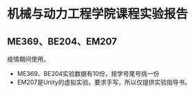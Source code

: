 # 机械与动力工程学院课程实验报告
## ME369、BE204、EM207
疫情期间使用。
- ME369、BE204实验数据有10份，按学号尾号挑一份
- EM207是Unity的虚拟实验。要求手写，所以仅提供实验指导书。